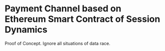 # Payment Channel based on Ethereum Smart Contract of Session Dynamics 
Proof of Concept. Ignore all situations of data race.

